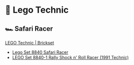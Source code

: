 
# 🤖 Lego Technic

## 🏎️ Safari Racer

[LEGO Technic | Brickset](https://brickset.com/sets/theme-Technic)

- [Lego Set 8840 Safari Racer](https://manuall.co.uk/lego-set-8840-technic-safari-racer/)
- [LEGO Set 8840-1 Rally Shock n' Roll Racer (1991 Technic)](https://rebrickable.com/sets/8840-1/rally-shock-n-roll-racer/?inventory=2#parts)
